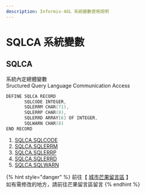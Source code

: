 ```yaml
---
description: Informix-4GL 系統變數使用說明
---
```


# SQLCA 系統變數

## SQLCA

系統內定總體變數\
Sructured Query Language Communication Access

```objectivec
DEFINE SQLCA RECORD
       SQLCODE INTEGER,
       SQLERRM CHAR(71),
       SQLERRP CHAR(8),
       SQLERRD ARRAY[6] OF INTEGER,
       SQLWARN CHAR(8)
END RECORD
```

1. [SQLCA.SQLCODE](sqlca.sqlcode.md)
2. [SQLCA.SQLERRM](sqlca.sqlerrm.md)
3. [SQLCA.SQLERRP](sqlca.sqlerrp.md)
4. [SQLCA.SQLERRD](sqlca.sqlerrd.md)
5. [SQLCA.SQLWARN](sqlca.sqlwarn.md)

{% hint style="danger" %}
前往【 [城市芒果留言區](https://give0714.pixnet.net/blog/post/45997552-informix-4gl-%E7%B3%BB%E7%B5%B1%E5%85%A7%E5%AE%9A%E7%B8%BD%E9%AB%94%E8%AE%8A%E6%95%B8%E3%80%8A-sqlca-%E3%80%8B) 】\
如有需修改的地方，請前往芒果留言區留言
{% endhint %}
